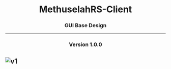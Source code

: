 <h1 align="center">MethuselahRS-Client</h1>
<h3 align="center">GUI Base Design</h3>

---

<h3 align="center">Version 1.0.0</h3>

![v1](https://i.imgur.com/C3fQeVZ.gif)
---
